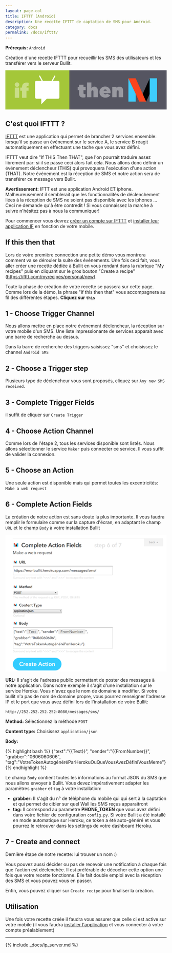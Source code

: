 ```yaml
---
layout: page-col
title: IFTTT (Android)
description: Une recette IFTTT de captation de SMS pour Android.
category: docs
permalink: /docs/ifttt/
---
```


__Prérequis:__ `Android`

<p class="bg-info-box">
Création d'une recette IFTTT pour recueillir les SMS des utilisateurs et les transférer vers le serveur Bullit. 
</p>

<img src="/assets/recipe_big.png" class="img-responsive center-block img-rounded" alt="Recette IFTTT" />

## C'est quoi IFTTT ?

[IFTTT](https://ifttt.com/) est une application qui permet de brancher 2 services ensemble: lorsqu'il se passe un événement sur le service A, le service B réagit automatiquement en effectuant une tache que vous avez défini.

IFTTT veut dire "If THIS Then THAT", que l'on pourrait traduire assez librement par: si il se passe ceci alors fait cela. Nous allons donc définir un événement déclencheur (THIS) qui provoquera l'exécution d'une action (THAT). Notre événement est la réception de SMS et notre action sera de transférer ce message vers Bullit.

__Avertissement:__ IFTT est une application Android ET iphone. Malheureusement il semblerait que les fonctionnalités de déclenchement liées à la réception de SMS ne soient pas disponible avec les iphones ... Ceci ne demande qu'à être contredit ! Si vous connaissez la marche à suivre n'hésitez pas à nous la communiquer!

Pour commencer vous devrez [créer un compte sur IFTTT](https://ifttt.com/) et [installer leur application IF](https://ifttt.com/products#if) en fonction de votre mobile.

## If this then that

Lors de votre première connection une petite démo vous montrera comment va se dérouler la suite des événements. Une fois ceci fait, vous aller créer une recette dédiée à Bullit en vous rendant dans la rubrique "My recipes" puis en cliquant sur le gros bouton "Create a recipe" (<https://ifttt.com/myrecipes/personal/new>).

Toute la phase de création de votre recette se passera sur cette page. Comme lors de la démo, la phrase "if this then that" vous accompagnera au fil des différentes étapes. <strong>Cliquez sur `this`</strong>

## 1 - Choose Trigger Channel

Nous allons mettre en place notre événement déclencheur, la réception sur votre mobile d'un SMS. Une liste impressionante de services apparait avec une barre de recherche au dessus.

Dans la barre de recherche des triggers saisissez "sms" et choisissez le channel `Android SMS`

## 2 - Choose a Trigger step

Plusieurs type de déclencheur vous sont proposés, cliquez sur `Any new SMS received`. 

## 3 - Complete Trigger Fields

il suffit de cliquer sur `Create Trigger`

## 4 - Choose Action Channel

Comme lors de l'étape 2, tous les services disponible sont listés. Nous allons sélectionner le service `Maker` puis connecter ce service. Il vous suffit de valider la connexion.

## 5 - Choose an Action

Une seule action est disponible mais qui permet toutes les excentricités: `Make a web request`

## 6 - Complete Action Fields

La création de notre action est sans doute la plus importante. Il vous faudra remplir le formulaire comme sur la capture d'écran, en adaptant le champ `URL` et le champ `Body` à votre installation Bullit

<img src="/assets/step_6a.png" class="img-responsive center-block img-rounded" alt="Recette IFTTT" />

__URL:__ Il s'agit de l'adresse public permettant de poster des messages à notre application. Dans notre exemple il s'agit d'une installation sur le service Heroku. Vous n'avez que le nom de domaine à modifier. Si votre bullit n'a pas de nom de domaine propre, vous pourrez renseigner l'adresse IP et le port que vous avez défini lors de l'installation de votre Bullit:

```
http://252.252.252.252:8080/messages/sms/
```

__Method:__ Sélectionnez la méthode `POST`

__Content type:__ Choisissez `application/json`

__Body:__ 

{% highlight bash %}
{"text":"{{Text}}", "sender":"{{FromNumber}}", "grabber":"0606060606", "tag":"VotreTokenAutogénéréParHerokuOuQueVousAvezDéfiniVousMeme"}
{% endhighlight %}

Le champ `Body` contient toutes les informations au format JSON du SMS que nous allons envoyer à Bullit. Vous devez impérativement adapter les paramètres `grabber` et `tag` à votre installation:

- __grabber:__ Il s'agit du n° de téléphone du mobile qui qui sert à la captation et qui permet de cibler sur quel Wall les SMS reçus apparaitront
- __tag:__ Il correspond au paramètre __PHONE_TOKEN__ que vous avez défini dans votre fichier de configuration `config.py`. Si votre Bullit a été installé en mode automatique sur Heroku, ce token a été auto-généré et vous pourrez le retrouver dans les settings de votre dashboard Heroku.


## 7 - Create and connect

Dernière étape de notre recette: lui trouver un nom :)

Vous pouvez aussi décider ou pas de recevoir une notification à chaque fois que l'action est déclenchée. Il est préférable de décocher cette option une fois que votre recette fonctionne. Elle fait double emploi avec la réception des SMS et vous pouvez vous en passer.

Enfin, vous pouvez cliquer sur `Create recipe` pour finaliser la création.


## Utilisation

Une fois votre recette créée il faudra vous assurer que celle ci est active sur votre mobile (il vous faudra [installer l'application](https://ifttt.com/products#if) et vous connecter à votre compte préalablement)

---

{% include _docs/ip_server.md %}